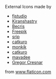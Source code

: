 <div>
    External Icons made by
    <ul>
        <li><a href="https://www.flaticon.com/authors/fjstudio" title="fjstudio">fjstudio</a></li>
        <li><a href="https://www.flaticon.com/authors/Kiranshastry" title="Kiranshastry">Kiranshastry</a></li>
        <li><a href="https://www.flaticon.com/authors/Becris" title="Becris">Becris</a></li>
        <li><a href="https://www.flaticon.com/authors/Freepik" title="Freepik">Freepik</a></li>
        <li><a href="https://www.flaticon.com/authors/srip" title="srip">srip</a></li>
        <li><a href="https://www.flaticon.com/authors/catkuro" title="catkuro">catkuro</a></li>
        <li><a href="https://www.flaticon.com/authors/monkik" title="monkik">monkik</a></li>
        <li><a href="https://www.flaticon.com/authors/catkuro" title="catkuro">catkuro</a></li>
        <li><a href="https://www.flaticon.com/authors/mavadee" title="mavadee">mavadee</a></li>
        <li><a href="https://www.flaticon.com/authors/gregor-cresnar" title="Gregor Cresnar">Gregor Cresnar</a></li>
    </ul>
    from <a href="https://www.flaticon.com/" title="Flaticon">www.flaticon.com</a>
</div>

